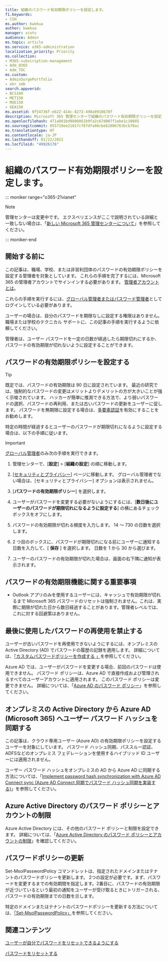 ```yaml
---
title: 組織のパスワード有効期限ポリシーを設定します。
f1.keywords:
- CSH
ms.author: kwekua
author: kwekua
manager: scotv
audience: Admin
ms.topic: article
ms.service: o365-administration
localization_priority: Priority
ms.collection:
- M365-subscription-management
- Adm_O365
- Adm_TOC
ms.custom:
- AdminSurgePortfolio
- okr_smb
search.appverid:
- BCS160
- MET150
- MOE150
- GEA150
ms.assetid: 0f54736f-eb22-414c-8273-498a0918678f
description: Microsoft 365 管理センターで組織のパスワード有効期限ポリシーを設定する方法について説明します。
ms.openlocfilehash: 471a881bd9808861b9fa2c67d007f1ebe1c10885
ms.sourcegitcommit: 855719ee21017cf87dfa98cbe62806763bcb78ac
ms.translationtype: HT
ms.contentlocale: ja-JP
ms.lasthandoff: 01/22/2021
ms.locfileid: "49926176"
---
```

# <a name="set-the-password-expiration-policy-for-your-organization"></a>組織のパスワード有効期限ポリシーを設定します。

::: moniker range="o365-21vianet"

> [!NOTE]
> 管理センターは変更中です。 エクスペリエンスがここで説明されている詳細と一致しない場合は、「[新しい Microsoft 365 管理センターについて](https://docs.microsoft.com/microsoft-365/admin/microsoft-365-admin-center-preview?view=o365-worldwide)」を参照してください。

::: moniker-end

## <a name="before-you-begin"></a>開始する前に

この記事は、職場、学校、または非営利団体のパスワードの有効期限ポリシーを設定する管理者を対象としています。 これらの手順を完了するには、Microsoft 365 の管理者アカウントでサインインする必要があります。 [管理者アカウントとは](../admin-overview/admin-overview.md)。

これらの手順を実行するには、[グローバル管理者またはパスワード管理者](../add-users/about-admin-roles.md)としてログインしている必要があります。

ユーザーの場合は、自分のパスワードを期限なしに設定する権限はありません。 職場または学校のテクニカル サポートに、この記事の手順を実行するように依頼してください。

管理者は、ユーザー パスワードを一定の日数が経過したら期限切れにするか、パスワードの有効期限が切れないように設定することができます。

## <a name="set-password-expiration-policy"></a>パスワードの有効期限ポリシーを設定する

> [!Tip]
> 既定では、パスワードの有効期限は 90 日に設定されています。 最近の研究では、強制的なパスワードの変更はメリットよりデメリットの方が大きいことが強く示唆されています。 ハッカーが簡単に推測できる方法で、より弱いパスワードの選択、パスワードの再利用、または古いパスワードの更新をユーザーに促します。 パスワードを無期限に設定する場合は、[多要素認証](../security-and-compliance/set-up-multi-factor-authentication.md)を有効にすることをお勧めします。

特定の時間が経過するとユーザーのパスワードが期限切れになるように設定する場合は、以下の手順に従います。
> [!IMPORTANT]
> [グローバル管理者](../add-users/about-admin-roles.md)のみ次の手順を実行できます。
  
1. 管理センターで、[**設定**] \> [**組織の設定**] の順に移動します。

2. [<a href="https://go.microsoft.com/fwlink/p/?linkid=2072756" target="_blank">セキュリティとプライバシー</a>] ページに移動します。
 グローバル管理者でない場合は、[セキュリティとプライバシー] オプションは表示されません。
  
3. [**パスワードの有効期限ポリシー**] を選択します。
  
4. ユーザーがパスワードを変更する必要がないようにするには、[**数日後にユーザーのパスワードが期限切れになるように設定する**] の横にあるチェックボックスをオフにします。
  
5. パスワードの有効期限が切れる頻度を入力します。 14 〜 730 の日数を選択します。
  
6. 2 つ目のボックスに、パスワードが期限切れになる前にユーザーに通知する日数を入力して、[ **保存** ] を選択します。 日数を 1 から 30 から選びます。

7. ユーザーのパスワードの有効期限が切れた場合は、画面の右下隅に通知が表示されます。
  
## <a name="important-things-you-need-to-know-about-the-password-expiration-feature"></a>パスワードの有効期限機能に関する重要事項
  
- Outlook アプリのみを使用するユーザーには、キャッシュで有効期限が切れるまで Microsoft 365 パスワードのリセットは強制されません。これは、実際に期限が切れた日から数日経過することがあります。管理者レベルでは、これに対する回避策はありません。

## <a name="prevent-last-password-from-being-used-again"></a>最後に使用したパスワードの再使用を禁止する

ユーザーが古いパスワードを再使用できないようにするには、オンプレミスの Active Directory (AD) でパスワードの履歴の記録を適用します。 詳細については、[「カスタムパスワードポリシーを作成する 」](https://docs.microsoft.com/azure/active-directory-domain-services/password-policy#create-a-custom-password-policy)を参照してください。

Azure AD では、ユーザーがパスワードを変更する場合、前回のパスワードは使用できません。 パスワード ポリシーは、Azure AD で直接作成および管理されるすべてのユーザーアカウントに適用されます。 このパスワード ポリシーは変更できません。 詳細については、「[Azure AD のパスワード ポリシー](https://docs.microsoft.com/azure/active-directory/authentication/concept-sspr-policy#password-policies-that-only-apply-to-cloud-user-accounts)」を参照してください。

## <a name="synchronize-user-passwords-hashes-from-an-on-premises-active-directory-to-azure-ad-microsoft-365"></a>オンプレミスの Active Directory から Azure AD (Microsoft 365) へユーザー パスワード ハッシュを同期する

この記事は、クラウド専用ユーザー (Azure AD) の有効期限ポリシーを設定するユーザーを対象にしています。 パスワード ハッシュ同期、パススルー認証、ADFSなどのオンプレミス フェデレーションを使用するハイブリッド ID ユーザーには適用されません。
  
ユーザー パスワード ハッシュをオンプレミスの AD から Azure AD に同期する方法については、「[Implement password hash synchronization with Azure AD Connect sync (Azure AD Connect 同期でパスワード ハッシュ同期を実装する)](https://docs.microsoft.com/azure/active-directory/hybrid/how-to-connect-password-hash-synchronization)」を参照してください。

## <a name="password-policies-and-account-restrictions-in-azure-active-directory"></a>Azure Active Directory のパスワード ポリシーとアカウントの制限

Azure Active Directory には、その他のパスワード ポリシーと制限を設定できます。 詳細については、「[Azure Active Directory のパスワード ポリシーとアカウントの制限](https://docs.microsoft.com/azure/active-directory/authentication/concept-sspr-policy)」を確認してください。

## <a name="update-password-policy"></a>パスワードポリシーの更新

Set-MsolPasswordPolicy コマンドレットは、指定されたドメインまたはテナントのパスワードポリシーを更新します。 2つの設定が必要です。まず、パスワードを変更するまでの有効期間を指定します。2番目に、パスワードの有効期限が近づいているという最初の通知をユーザーが受け取るときにトリガーされる、パスワードの有効期限までの日数を示します。

特定のドメインまたはテナントのパスワードポリシーを更新する方法については、[「Set-MsolPasswordPolicy」](https://docs.microsoft.com/powershell/module/msonline/set-msolpasswordpolicy?view=azureadps-1.0)を参照してください。

## <a name="related-content"></a>関連コンテンツ

[ユーザーが自分でパスワードをリセットできるようにする](../add-users/let-users-reset-passwords.md)

[パスワードをリセットする](../add-users/reset-passwords.md)
